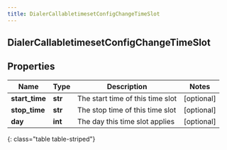 ```yaml
---
title: DialerCallabletimesetConfigChangeTimeSlot
---
```

## DialerCallabletimesetConfigChangeTimeSlot

## Properties

|Name | Type | Description | Notes|
|------------ | ------------- | ------------- | -------------|
| **start_time** | **str** | The start time of this time slot | [optional] |
| **stop_time** | **str** | The stop time of this time slot | [optional] |
| **day** | **int** | The day this time slot applies | [optional] |
{: class="table table-striped"}


